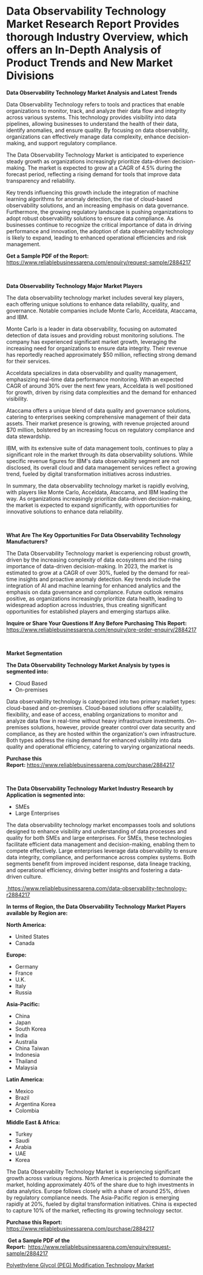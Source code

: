<p><h1>Data Observability Technology Market Research Report Provides thorough Industry Overview, which offers an In-Depth Analysis of Product Trends and New Market Divisions</h1></p><p><strong>Data Observability Technology Market Analysis and Latest Trends</strong></p>
<p><p>Data Observability Technology refers to tools and practices that enable organizations to monitor, track, and analyze their data flow and integrity across various systems. This technology provides visibility into data pipelines, allowing businesses to understand the health of their data, identify anomalies, and ensure quality. By focusing on data observability, organizations can effectively manage data complexity, enhance decision-making, and support regulatory compliance.</p><p>The Data Observability Technology Market is anticipated to experience steady growth as organizations increasingly prioritize data-driven decision-making. The market is expected to grow at a CAGR of 4.5% during the forecast period, reflecting a rising demand for tools that improve data transparency and reliability. </p><p>Key trends influencing this growth include the integration of machine learning algorithms for anomaly detection, the rise of cloud-based observability solutions, and an increasing emphasis on data governance. Furthermore, the growing regulatory landscape is pushing organizations to adopt robust observability solutions to ensure data compliance. As businesses continue to recognize the critical importance of data in driving performance and innovation, the adoption of data observability technology is likely to expand, leading to enhanced operational efficiencies and risk management.</p></p>
<p><strong>Get a Sample PDF of the Report:&nbsp;</strong> <a href="https://www.reliablebusinessarena.com/enquiry/request-sample/2884217?utm_campaign=3091&utm_medium=2&utm_source=Github&utm_content=ia&utm_term=13032025&utm_id=data-observability-technology">https://www.reliablebusinessarena.com/enquiry/request-sample/2884217</a></p>
<p>&nbsp;</p>
<p><strong>Data Observability Technology Major Market Players</strong></p>
<p><p>The data observability technology market includes several key players, each offering unique solutions to enhance data reliability, quality, and governance. Notable companies include Monte Carlo, Acceldata, Ataccama, and IBM.</p><p>Monte Carlo is a leader in data observability, focusing on automated detection of data issues and providing robust monitoring solutions. The company has experienced significant market growth, leveraging the increasing need for organizations to ensure data integrity. Their revenue has reportedly reached approximately $50 million, reflecting strong demand for their services.</p><p>Acceldata specializes in data observability and quality management, emphasizing real-time data performance monitoring. With an expected CAGR of around 30% over the next few years, Acceldata is well positioned for growth, driven by rising data complexities and the demand for enhanced visibility.</p><p>Ataccama offers a unique blend of data quality and governance solutions, catering to enterprises seeking comprehensive management of their data assets. Their market presence is growing, with revenue projected around $70 million, bolstered by an increasing focus on regulatory compliance and data stewardship.</p><p>IBM, with its extensive suite of data management tools, continues to play a significant role in the market through its data observability solutions. While specific revenue figures for IBM's data observability segment are not disclosed, its overall cloud and data management services reflect a growing trend, fueled by digital transformation initiatives across industries.</p><p>In summary, the data observability technology market is rapidly evolving, with players like Monte Carlo, Acceldata, Ataccama, and IBM leading the way. As organizations increasingly prioritize data-driven decision-making, the market is expected to expand significantly, with opportunities for innovative solutions to enhance data reliability.</p></p>
<p>&nbsp;</p>
<p><strong>What Are The Key Opportunities For Data Observability Technology Manufacturers?</strong></p>
<p><p>The Data Observability Technology market is experiencing robust growth, driven by the increasing complexity of data ecosystems and the rising importance of data-driven decision-making. In 2023, the market is estimated to grow at a CAGR of over 30%, fueled by the demand for real-time insights and proactive anomaly detection. Key trends include the integration of AI and machine learning for enhanced analytics and the emphasis on data governance and compliance. Future outlook remains positive, as organizations increasingly prioritize data health, leading to widespread adoption across industries, thus creating significant opportunities for established players and emerging startups alike.</p></p>
<p><strong>Inquire or Share Your Questions If Any Before Purchasing This Report:</strong> <a href="https://www.reliablebusinessarena.com/enquiry/pre-order-enquiry/2884217?utm_campaign=3091&utm_medium=2&utm_source=Github&utm_content=ia&utm_term=13032025&utm_id=data-observability-technology">https://www.reliablebusinessarena.com/enquiry/pre-order-enquiry/2884217</a></p>
<p>&nbsp;</p>
<p><strong>Market Segmentation</strong></p>
<p><strong>The Data Observability Technology Market Analysis by types is segmented into:</strong></p>
<p><ul><li>Cloud Based</li><li>On-premises</li></ul></p>
<p><p>Data observability technology is categorized into two primary market types: cloud-based and on-premises. Cloud-based solutions offer scalability, flexibility, and ease of access, enabling organizations to monitor and analyze data flow in real-time without heavy infrastructure investments. On-premises solutions, however, provide greater control over data security and compliance, as they are hosted within the organization's own infrastructure. Both types address the rising demand for enhanced visibility into data quality and operational efficiency, catering to varying organizational needs.</p></p>
<p><strong>Purchase this Report:&nbsp;</strong><a href="https://www.reliablebusinessarena.com/purchase/2884217?utm_campaign=3091&utm_medium=2&utm_source=Github&utm_content=ia&utm_term=13032025&utm_id=data-observability-technology">https://www.reliablebusinessarena.com/purchase/2884217</a></p>
<p>&nbsp;</p>
<p><strong>The Data Observability Technology Market Industry Research by Application is segmented into:</strong></p>
<p><ul><li>SMEs</li><li>Large Enterprises</li></ul></p>
<p><p>The data observability technology market encompasses tools and solutions designed to enhance visibility and understanding of data processes and quality for both SMEs and large enterprises. For SMEs, these technologies facilitate efficient data management and decision-making, enabling them to compete effectively. Large enterprises leverage data observability to ensure data integrity, compliance, and performance across complex systems. Both segments benefit from improved incident response, data lineage tracking, and operational efficiency, driving better insights and fostering a data-driven culture.</p></p>
<p><a href="https://www.reliablebusinessarena.com/data-observability-technology-r2884217?utm_campaign=3091&utm_medium=2&utm_source=Github&utm_content=ia&utm_term=13032025&utm_id=data-observability-technology">&nbsp;https://www.reliablebusinessarena.com/data-observability-technology-r2884217</a></p>
<p><strong>In terms of Region, the Data Observability Technology Market Players available by Region are:</strong></p>
<p>
    <p> <strong> North America: </strong>
        <ul>
            <li>United States</li>
            <li>Canada</li>
        </ul>
        </p> 
    <p> <strong> Europe: </strong>
        <ul>
            <li>Germany</li>
            <li>France</li>
            <li>U.K.</li>
            <li>Italy</li>
            <li>Russia</li>
        </ul>
        </p> 
    <p> <strong> Asia-Pacific: </strong>
        <ul>
            <li>China</li>
            <li>Japan</li>
            <li>South Korea</li>
            <li>India</li>
            <li>Australia</li>
            <li>China Taiwan</li>
            <li>Indonesia</li>
            <li>Thailand</li>
            <li>Malaysia</li>
        </ul>
        </p> 
    <p> <strong> Latin America: </strong>
        <ul>
            <li>Mexico</li>
            <li>Brazil</li>
            <li>Argentina Korea</li>
            <li>Colombia</li>
        </ul>
        </p> 
    <p> <strong> Middle East & Africa: </strong>
        <ul>
            <li>Turkey</li>
            <li>Saudi</li>
            <li>Arabia</li>
            <li>UAE</li>
            <li>Korea</li>
        </ul>
    </p>
    </p>
<p><p>The Data Observability Technology Market is experiencing significant growth across various regions. North America is projected to dominate the market, holding approximately 40% of the share due to high investments in data analytics. Europe follows closely with a share of around 25%, driven by regulatory compliance needs. The Asia-Pacific region is emerging rapidly at 20%, fueled by digital transformation initiatives. China is expected to capture 10% of the market, reflecting its growing technology sector.</p></p>
<p><strong>Purchase this Report: </strong><a href="https://www.reliablebusinessarena.com/purchase/2884217?utm_campaign=3091&utm_medium=2&utm_source=Github&utm_content=ia&utm_term=13032025&utm_id=data-observability-technology">https://www.reliablebusinessarena.com/purchase/2884217</a></p>
<p>&nbsp;<strong>Get a Sample PDF of the Report:&nbsp;&nbsp;</strong><a href="https://www.reliablebusinessarena.com/enquiry/request-sample/2884217?utm_campaign=3091&utm_medium=2&utm_source=Github&utm_content=ia&utm_term=13032025&utm_id=data-observability-technology">https://www.reliablebusinessarena.com/enquiry/request-sample/2884217</a></p>
<p><strong></strong></p>
<p><p><a href="https://github.com/miottaredlin79/Market-Research-Report-List-1/blob/main/polyethylene-glycol-peg-modification-technology-market.md?utm_campaign=3091&utm_medium=2&utm_source=Github&utm_content=ia&utm_term=13032025&utm_id=data-observability-technology">Polyethylene Glycol (PEG) Modification Technology Market</a></p></p>